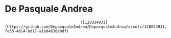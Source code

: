 # De Pasquale Andrea

                                     ![128024931](https://github.com/DepasqualeAndrea/DepasqualeAndrea/assets/128024931/e447ece7-fe55-4614-bd17-a1e04630e9df)

<!--
**DepasqualeAndrea/DepasqualeAndrea** is a ✨ _special_ ✨ repository because its `README.md` (this file) appears on your GitHub profile.

Here are some ideas to get you started:

- 🔭 I’m currently working on ...
- 🌱 I’m currently learning ...
- 👯 I’m looking to collaborate on ...
- 🤔 I’m looking for help with ...
- 💬 Ask me about ...
- 📫 How to reach me: ...
- 😄 Pronouns: ...
- ⚡ Fun fact: ...
-->

